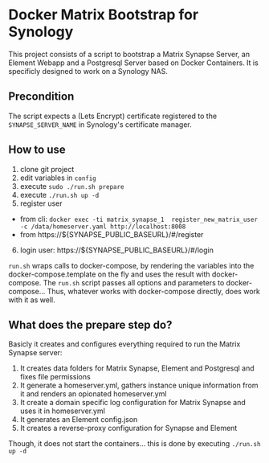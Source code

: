 # Docker Matrix Bootstrap for Synology

This project consists of a script to bootstrap a Matrix Synapse Server, an Element Webapp and a Postgresql Server based on Docker Containers.
It is specificly designed to work on a Synology NAS.

## Precondition
The script expects a (Lets Encrypt) certificate registered to the `SYNAPSE_SERVER_NAME` in Synology's certificate manager.

## How to use
1. clone git project
2. edit variables in `config`
3. execute `sudo ./run.sh prepare`
4. execute `./run.sh up -d`
5. register user
- from cli: `docker exec -ti matrix_synapse_1  register_new_matrix_user -c /data/homeserver.yaml http://localhost:8008`
- from https://${SYNAPSE_PUBLIC_BASEURL}/#/register
6. login user: https://${SYNAPSE_PUBLIC_BASEURL}/#/login

`run.sh` wraps calls to docker-compose, by rendering the variables into the docker-compose.template on the fly and uses the result with docker-compose. The `run.sh` script passes all options and parameters to docker-compose... Thus, whatever works with docker-compose directly, does work with it as well.

## What does the prepare step do?
Basicly it creates and configures everything required to run the Matrix Synapse server:
1. It creates data folders for Matrix Synapse, Element and Postgresql and fixes file permissions
2. It generate a homeserver.yml, gathers instance unique information from it and renders an opionated homeserver.yml
3. It create a domain specific log configuration for Matrix Synapse and uses it in homeserver.yml
4. It generates an Element config.json
5. It creates a reverse-proxy configuration for Synapse and Element

Though, it does not start the containers... this is done by executing `./run.sh up -d`
